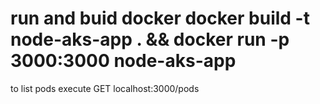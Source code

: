 # run and buid docker docker build -t node-aks-app . && docker run -p 3000:3000 node-aks-app
to list pods execute GET localhost:3000/pods